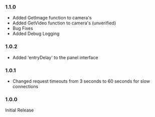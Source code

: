 ### 1.1.0 
* Added GetImage function to camera's
* Added GetVideo function to camera's (unverified)
* Bug Fixes
* Added Debug Logging


### 1.0.2 
* Added 'entryDelay' to the panel interface


### 1.0.1 
* Changed request timeouts from 3 seconds to 60 seconds for slow connections


### 1.0.0 
Initial Release
